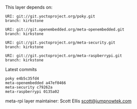 This layer depends on:

    URI: git://git.yoctoproject.org/poky.git
    branch: kirkstone

    URI: git://git.openembedded.org/meta-openembedded.git
    branch: kirkstone

    URI: git://git.yoctoproject.org/meta-security.git
    branch: kirkstone

    URI: git://git.yoctoproject.org/meta-raspberrypi.git
    branch: kirkstone

Latest commits

    poky e4b5c35fd4
    meta-openembedded a47ef0466
    meta-security c79262a
    meta-raspberrypi 0135a02

meta-rpi layer maintainer: Scott Ellis <scott@jumpnowtek.com>

